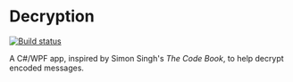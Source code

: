 # Decryption

[![Build status](https://ci.appveyor.com/api/projects/status/34nliob1mrn90q9j?svg=true)](https://ci.appveyor.com/project/eoinmullan/decryption)

A C#/WPF app, inspired by Simon Singh's _The Code Book_, to help decrypt encoded messages.
